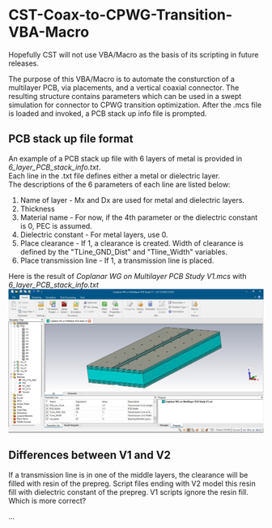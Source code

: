 # CST-Coax-to-CPWG-Transition-VBA-Macro
Hopefully CST will not use VBA/Macro as the basis of its scripting in future releases.

The purpose of this VBA/Macro is to automate the consturction of a multilayer PCB, via placements, and a vertical coaxial connector.  The resulting structure contains parameters which can be used in a swept simulation for connector to CPWG transition optimization.  After the .mcs file is loaded and invoked, a PCB stack up info file is prompted.

## PCB stack up file format  
An example of a PCB stack up file with 6 layers of metal is provided in *6_layer_PCB_stack_info.txt*.  
Each line in the .txt file defines either a metal or dielectric layer.  
The descriptions of the 6 parameters of each line are listed below:
1. Name of layer - Mx and Dx are used for metal and dielectric layers.
2. Thickness
3. Material name - For now, if the 4th parameter or the dielectric constant is 0, PEC is assumed.  
4. Dielectric constant - For metal layers, use 0.
5. Place clearance - If 1, a clearance is created.  Width of clearance is defined by the "TLine_GND_Dist" and "Tline_Width" variables.
6. Place transmission line - If 1, a transmission line is placed.  

Here is the result of *Coplanar WG on Multilayer PCB Study V1.mcs* with  *6_layer_PCB_stack_info.txt* 
<img src="Coplanar WG on Multilayer PCB Study V1.jpg" alt="alt text" >

## Differences between V1 and V2
If a transmission line is in one of the middle layers, the clearance will be filled with resin of the prepreg.  Script files ending with V2 model this resin fill with dielectric constant of the prepreg.  V1 scripts ignore the resin fill.  Which is more correct?

...

